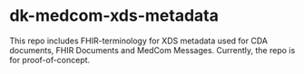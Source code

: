 # dk-medcom-xds-metadata

This repo includes FHIR-terminology for XDS metadata used for CDA documents, FHIR Documents and MedCom Messages. Currently, the repo is for proof-of-concept. 
